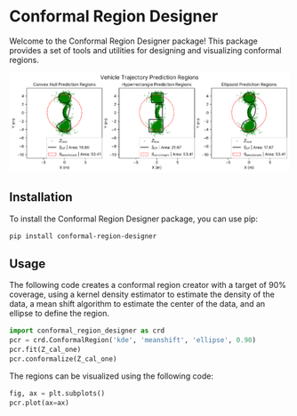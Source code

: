 # Conformal Region Designer

Welcome to the Conformal Region Designer package! This package provides a set of tools and utilities for designing and visualizing conformal regions.

![Example Image](example.png)

## Installation

To install the Conformal Region Designer package, you can use pip:

```bash
pip install conformal-region-designer
```

## Usage

The following code creates a conformal region creator with a target of 90% coverage, 
using a kernel density estimator to estimate the density of the data, 
a mean shift algorithm to estimate the center of the data, and an ellipse to define the region.
```python
import conformal_region_designer as crd
pcr = crd.ConformalRegion('kde', 'meanshift', 'ellipse', 0.90)
pcr.fit(Z_cal_one)
pcr.conformalize(Z_cal_one)
```

The regions can be visualized using the following code:
```python
fig, ax = plt.subplots()
pcr.plot(ax=ax)
```
 